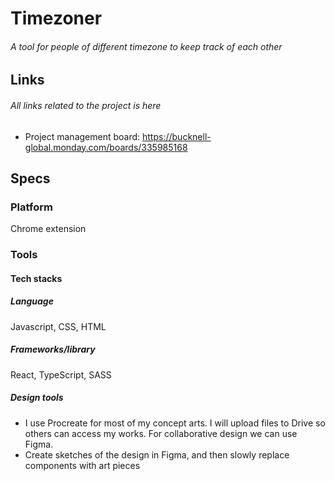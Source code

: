 # Timezoner
###### A tool for people of different timezone to keep track of each other

## Links
###### All links related to the project is here
- Project management board: https://bucknell-global.monday.com/boards/335985168
## Specs
### Platform
Chrome extension

### Tools 
#### Tech stacks 

##### Language
Javascript, CSS, HTML
##### Frameworks/library
React, TypeScript, SASS
##### Design tools 
- I use Procreate for most of my concept arts. I will upload files to Drive so others can access my works. For collaborative design we can use Figma.
- Create sketches of the design in Figma, and then slowly replace components with art pieces
 
